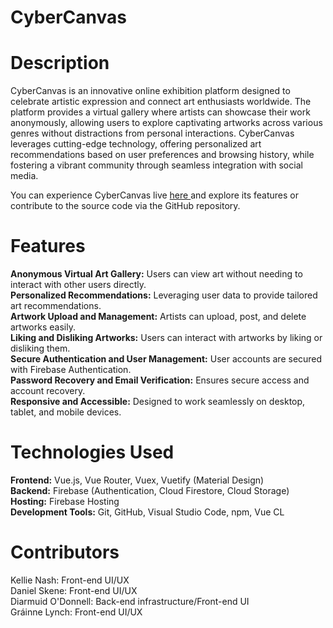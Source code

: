 # CyberCanvas

# Description  
CyberCanvas is an innovative online exhibition platform designed to celebrate artistic expression and connect art enthusiasts worldwide. The platform provides a virtual gallery where artists can showcase their work anonymously, allowing users to explore captivating artworks across various genres without distractions from personal interactions. CyberCanvas leverages cutting-edge technology, offering personalized art recommendations based on user preferences and browsing history, while fostering a vibrant community through seamless integration with social media.

You can experience CyberCanvas live [here ](https://cybercanvas.web.app/) and explore its features or contribute to the source code via the GitHub repository.

# Features  
**Anonymous Virtual Art Gallery:** Users can view art without needing to interact with other users directly.  
**Personalized Recommendations:** Leveraging user data to provide tailored art recommendations.  
**Artwork Upload and Management:** Artists can upload, post, and delete artworks easily.  
**Liking and Disliking Artworks:** Users can interact with artworks by liking or disliking them.  
**Secure Authentication and User Management:** User accounts are secured with Firebase Authentication.  
**Password Recovery and Email Verification:** Ensures secure access and account recovery.  
**Responsive and Accessible:** Designed to work seamlessly on desktop, tablet, and mobile devices.  

# Technologies Used  
**Frontend:** Vue.js, Vue Router, Vuex, Vuetify (Material Design)  
**Backend:** Firebase (Authentication, Cloud Firestore, Cloud Storage)  
**Hosting:** Firebase Hosting  
**Development Tools:** Git, GitHub, Visual Studio Code, npm, Vue CL  

# Contributors  
Kellie Nash: Front-end UI/UX  
Daniel Skene: Front-end UI/UX  
Diarmuid O'Donnell: Back-end infrastructure/Front-end UI  
Gráinne Lynch: Front-end UI/UX  
